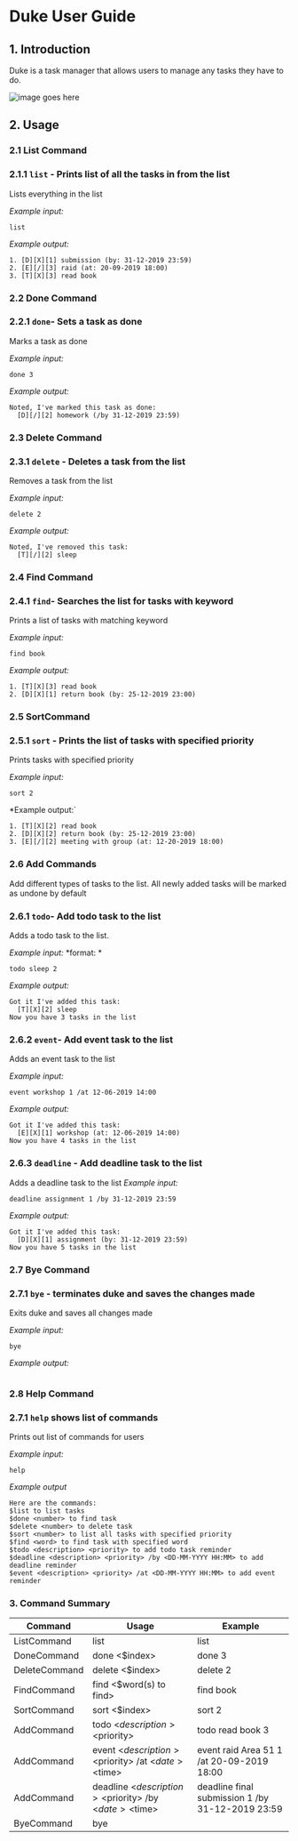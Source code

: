 
# Duke User Guide

## 1. Introduction

Duke is a task manager that allows users to manage any tasks they have to do.

![image goes here](Ui.png)

## 2. Usage

### 2.1 List Command
### 2.1.1 `list` - Prints list of all the tasks in from the list

Lists everything in the list

*Example input:*

```
list
```
*Example output:*
```
1. [D][X][1] submission (by: 31-12-2019 23:59)
2. [E][/][3] raid (at: 20-09-2019 18:00)
3. [T][X][3] read book
```

### 2.2 Done Command
### 2.2.1 `done`- Sets a task as done
Marks a task as done

*Example input:*

```
done 3
```
*Example output:*
```
Noted, I've marked this task as done:
  [D][/][2] homework (/by 31-12-2019 23:59)
```


### 2.3 Delete Command
### 2.3.1 `delete` - Deletes a task from the list
Removes a task from the list

*Example input:*

```
delete 2
```
*Example output:*
```
Noted, I've removed this task:
  [T][/][2] sleep
```



### 2.4 Find Command
### 2.4.1 `find`- Searches the list for tasks with keyword
Prints a list of tasks with matching keyword

*Example input:*

```
find book
```
*Example output:*
```
1. [T][X][3] read book
2. [D][X][1] return book (by: 25-12-2019 23:00)
```

### 2.5 SortCommand 
### 2.5.1 `sort` - Prints the list of tasks with specified priority
Prints tasks with specified priority

*Example input:*
```
sort 2
```
*Example output:`
```
1. [T][X][2] read book
2. [D][X][2] return book (by: 25-12-2019 23:00)
3. [E][/][2] meeting with group (at: 12-20-2019 18:00)
```


### 2.6 Add Commands
Add different types of tasks to the list.  All newly added tasks will be marked as undone by default

### 2.6.1 `todo`- Add todo task to the list
Adds a todo task to the list.

*Example input:*
*format: *
```
todo sleep 2
```
*Example output:*
```
Got it I've added this task:
  [T][X][2] sleep
Now you have 3 tasks in the list
```



### 2.6.2 `event`- Add event task to the list
Adds an event task to the list

*Example input:*

```
event workshop 1 /at 12-06-2019 14:00
```
*Example output:*
```
Got it I've added this task:
  [E][X][1] workshop (at: 12-06-2019 14:00)
Now you have 4 tasks in the list
```





### 2.6.3 `deadline` - Add deadline task to the list
Adds a deadline task to the list
*Example input:*

```
deadline assignment 1 /by 31-12-2019 23:59
```
*Example output:*
```
Got it I've added this task:
  [D][X][1] assignment (by: 31-12-2019 23:59)
Now you have 5 tasks in the list
```




### 2.7 Bye Command
### 2.7.1 `bye` - terminates duke and saves the changes made
Exits duke and saves all changes made

*Example input:*
```
bye
```
*Example output:*
```

```

### 2.8 Help Command
### 2.7.1 `help` shows list of commands
Prints out list of commands for users

*Example input:*
```$xslt
help
```
*Example output*
```$xslt
Here are the commands:
$list to list tasks
$done <number> to find task
$delete <number> to delete task
$sort <number> to list all tasks with specified priority
$find <word> to find task with specified word
$todo <description> <priority> to add todo task reminder
$deadline <description> <priority> /by <DD-MM-YYYY HH:MM> to add deadline reminder
$event <description> <priority> /at <DD-MM-YYYY HH:MM> to add event reminder
```
### 3. Command Summary

| Command  | Usage  |  Example |
|---|---|---|
| ListCommand  | list| list  |
| DoneCommand  | done <$index>  |  done 3 |
| DeleteCommand  | delete <$index>  |  delete 2 |
| FindCommand  | find <$word(s) to find>  |  find book |
| SortCommand | sort <$index> | sort 2 |
| AddCommand  |  todo <$description> <$priority> |  todo read book 3 |
| AddCommand  | event <$description> <$priority> /at <$date> <$time> | event raid Area 51 1 /at 20-09-2019 18:00  |
| AddCommand  |  deadline <$description> <$priority> /by <$date> <$time> | deadline final submission 1 /by 31-12-2019 23:59  |
| ByeCommand | bye  |   |

